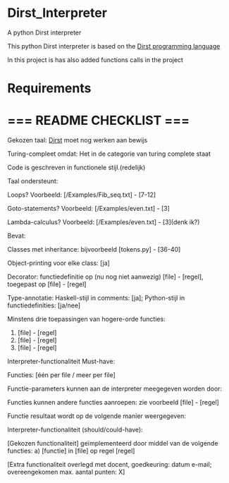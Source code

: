 # Dirst_Interpreter

A python Dirst interpreter

This python Dirst interpreter is based on the [Dirst programming language](https://esolangs.org/wiki/Dirst)

In this project is has also added functions calls in the project

# Requirements

# === README CHECKLIST ===

Gekozen taal: [Dirst](https://esolangs.org/wiki/Dirst) moet nog werken aan bewijs

Turing-compleet omdat: Het in de categorie van turing complete staat

Code is geschreven in functionele stijl.(redelijk)

Taal ondersteunt:

Loops? Voorbeeld: [/Examples/Fib_seq.txt] - [7-12]

Goto-statements? Voorbeeld: [/Examples/even.txt] - [3]

Lambda-calculus? Voorbeeld: [/Examples/even.txt] - [3](denk ik?)

Bevat:

Classes met inheritance: bijvoorbeeld [tokens.py] - [36-40]

Object-printing voor elke class: [ja]

Decorator: functiedefinitie op (nu nog niet aanwezig) [file] - [regel], toegepast op [file] - [regel]

Type-annotatie: Haskell-stijl in comments: [ja]; Python-stijl in functiedefinities: [ja/nee]

Minstens drie toepassingen van hogere-orde functies:

1. [file] - [regel]
2. [file] - [regel]
3. [file] - [regel]

Interpreter-functionaliteit Must-have:

Functies: [één per file / meer per file]

Functie-parameters kunnen aan de interpreter meegegeven worden door:

Functies kunnen andere functies aanroepen: zie voorbeeld [file] - [regel]

Functie resultaat wordt op de volgende manier weergegeven:

Interpreter-functionaliteit (should/could-have):

[Gekozen functionaliteit] geïmplementeerd door middel van de volgende functies: a) [functie] in [file] op regel [regel]

[Extra functionaliteit overlegd met docent, goedkeuring: datum e-mail; overeengekomen max. aantal punten: X]

